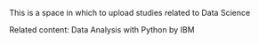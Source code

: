 This is a space in which to upload studies related to Data Science

Related content: Data Analysis with Python by IBM
